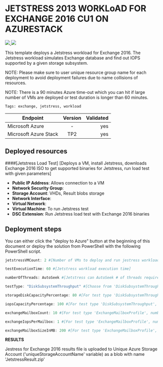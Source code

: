 # JETSTRESS 2013 WORKLoAD FOR EXCHANGE 2016 CU1 ON AZURESTACK


<a href="https://portal.azure.com/#create/Microsoft.Template/uri/https%3A%2F%2Fraw.githubusercontent.com%2FAzure%2FAzureStack-QuickStart-Templates%2Fmaster%2Fjetstress-2013-exchange-loadtest%2Fazuredeploy.json" target="_blank">
    <img src="http://azuredeploy.net/deploybutton.png"/>
</a>
<a href="http://armviz.io/#/?load=https%3A%2F%2Fraw.githubusercontent.com%2FAzure%2FAzureStack-QuickStart-Templates%2Fmaster%2Fjetstress-2013-exchange-loadtest%2Fazuredeploy.json" target="_blank">
    <img src="http://armviz.io/visualizebutton.png"/>
</a>

This template deploys a Jetstress workload for Exchange 2016. The Jetstress workload simulates Exchange database and find out IOPS supported by a given storage subsystem.

NOTE: Please make sure to user unique resource group name for each deployment to avoid deployment failures due to name collisions of resources.

NOTE: There is a 90 minutes Azure time-out which you can hit if large number of VMs are deployed or test duration is longer than 60 minutes.

`Tags: exchange, jetstress, workload`

| Endpoint        | Version           | Validated  |
| ------------- |:-------------:| -----:|
| Microsoft Azure      | - | yes |
| Microsoft Azure Stack      | TP2      |  yes |


## Deployed resources

####[Jetstress Load Test]
[Deploys a VM, install Jetstress, downloads Exchange 2016 ISO to get supported binaries for Jetstress, run load test with given parameters]
+ **Public IP Address**: Allows connection to a VM
+ **Network Security Group**: 
+ **Storage Account**: VHDs, Result blobs storage
+ **Network Interface**: 
+ **Virtual Network**: 
+ **Virtual Machine**: To run Jetstress test
+ **DSC Extension**: Run Jetstress load test with Exchange 2016 binaries


## Deployment steps
You can either click the "deploy to Azure" button at the beginning of this document or deploy the solution from PowerShell with the following PowerShell script.

```PowerShell
jetstressVMCount: 2 #[Number of VMs to deploy and run jestress workload]

testExecutionTime: 60 #[Jetstress workload execution time]

numberOfThreads: AutoSeek #[Jetstress can AutoSeek # of threads required or you can provide from available options]

testType: "DiskSubsystemThroughput" #[Choose from 'DiskSubsystemThroughput' where % of storage capacity and iops capacity can be provided or 'ExchangeMailboxProfile' where number of mailbox, iops/mailbox and mailbox size can be provided]

storageDiskCapacityPercentage: 80 #[For test type 'DiskSubsystemThroughput', storage capacity percentage to occupy]

iopsCapacityPercentage: 100 #[For test type 'DiskSubsystemThroughput', iops capacity percentage to occupy]

exchangeMailboxCount: 10 #[For test type 'ExchangeMailboxProfile', number of exchange mailbox to deploy]

exchangeIopsPerMailbox: 1 #[For test type 'ExchangeMailboxProfile', number of iops per mailbox]

exchangeMailboxSizeInMB: 200 #[For test type 'ExchangeMailboxProfile', size of exchange mailbox in MBs]
```

<b>RESULTS</b>

Jestress for Exchange 2016 results file is uploaded to Unique Azure Storage Account ('uniqueStorageAccountName' variable) as a blob with name 'JetstressResult.zip'


